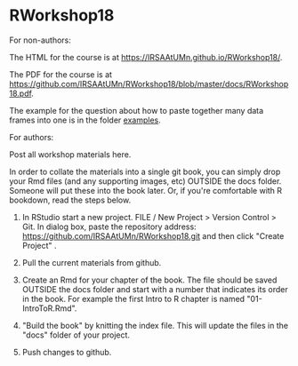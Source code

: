 # RWorkshop18

For non-authors:

The HTML for the course is at https://IRSAAtUMn.github.io/RWorkshop18/.

The PDF for the course is at https://github.com/IRSAAtUMn/RWorkshop18/blob/master/docs/RWorkshop18.pdf.

The example for the question about how to paste together many data frames
into one is in the folder [examples](examples).

For authors:

Post all workshop materials here.  

In order to collate the materials into a single git book, you can simply drop your Rmd files (and any supporting images, etc) OUTSIDE the docs folder.  Someone will put these into the book later.  Or, if you're comfortable with R bookdown, read the steps below.


1. In RStudio start a new project.  FILE / New Project > Version Control > Git.  In dialog box, paste the repository address: https://github.com/IRSAAtUMn/RWorkshop18.git and then click "Create Project" . 

2. Pull the current materials from github.     

3. Create an Rmd for your chapter of the book.  The file should be saved OUTSIDE the docs folder and start with a number that indicates its order in the book.  For example the first Intro to R chapter is named "01-IntroToR.Rmd".

4. "Build the book" by knitting the index file.   This will update the files in the "docs" folder of your project.    

5. Push changes to github.  
    
